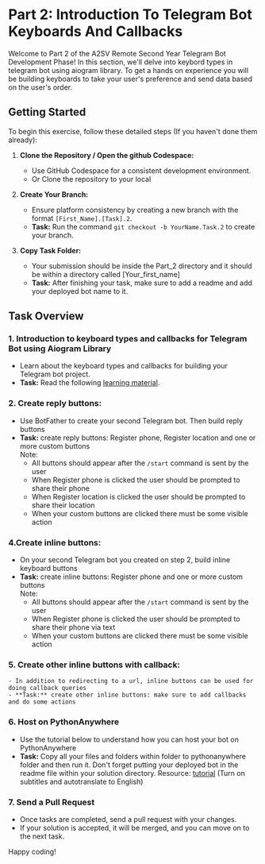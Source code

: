 # Part 2: Introduction To Telegram Bot Keyboards And Callbacks

Welcome to Part 2 of the A2SV Remote Second Year Telegram Bot Development Phase! In this section, we'll delve into keybord types in telegram bot using aiogram library. To get a hands on experience you will be building keyboards to take your user's preference and send data based on the user's order.

## Getting Started

To begin this exercise, follow these detailed steps (If you haven't done them already):

1. **Clone the Repository / Open the github Codespace:**
   - Use GitHub Codespace for a consistent development environment.
   - Or Clone the repository to your local 

2. **Create Your Branch:**
   - Ensure platform consistency by creating a new branch with the format `[First_Name].[Task].2`.
   - **Task:** Run the command `git checkout -b YourName.Task.2` to create your branch.

3. **Copy Task Folder:**
   - Your submission should be inside the Part_2 directory and it should be within a directory called [Your_first_name]
   - **Task:** After finishing your task, make sure to add a readme and add your deployed bot name to it.

## Task Overview

### 1. Introduction to keyboard types and callbacks for Telegram Bot using Aiogram Library
   - Learn about the keyboard types and callbacks for building your Telegram bot project.
   - **Task:** Read the following [learning material](https://docs.google.com/document/d/1jhgL_lXxaGzKUmxj8Rz-I6jIcLqVJQQMAY2EUcxhH04/edit?usp=sharing).

### 2. Create reply buttons:
   - Use BotFather to create your second Telegram bot. Then build reply buttons
   - **Task:** create reply buttons: Register phone, Register location and one or more custom buttons <br> 
   Note: 
        - All buttons should appear after the `/start` command is sent by the user
        - When Register phone is clicked the user should be prompted to share their phone
        - When Register location is clicked the user should be prompted to share their location
        - When your custom buttons are clicked there must be some visible action
         

### 4.Create inline buttons:
   - On your second Telegram bot you created on step 2, build inline keyboard buttons
   - **Task:** create inline buttons: Register phone and one or more custom buttons <br> 
   Note: 
        - All buttons should appear after the `/start` command is sent by the user
        - When Register phone is clicked the user should be prompted to share their phone via text
        - When your custom buttons are clicked there must be some visible action

### 5. Create other inline buttons with callback:
    - In addition to redirecting to a url, inline buttons can be used for doing callback queries
    - **Task:** create other inline buttons: make sure to add callbacks and do some actions

### 6. Host on PythonAnywhere

   - Use the tutorial below to understand how you can host your bot on PythonAnywhere
   - **Task:** Copy all your files and folders within folder to pythonanywhere folder and then run it. Don't forget putting your deployed bot in the readme file within your solution directory.
   Resource: [tutorial](https://youtu.be/mYlM4RWTHnk) (Turn on subtitles and autotranslate to English)
     
### 7. Send a Pull Request
   - Once tasks are completed, send a pull request with your changes.
   - If your solution is accepted, it will be merged, and you can move on to the next task.

Happy coding!
